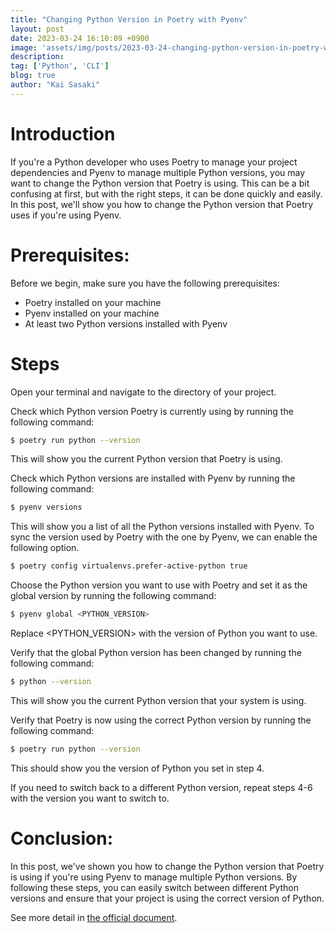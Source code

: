 ```yaml
---
title: "Changing Python Version in Poetry with Pyenv"
layout: post
date: 2023-03-24 16:10:09 +0900
image: 'assets/img/posts/2023-03-24-changing-python-version-in-poetry-with-pyenv/catch.jpg'
description:
tag: ['Python', 'CLI']
blog: true
author: "Kai Sasaki"
---
```


# Introduction
If you're a Python developer who uses Poetry to manage your project dependencies and Pyenv to manage multiple Python versions, you may want to change the Python version that Poetry is using. This can be a bit confusing at first, but with the right steps, it can be done quickly and easily. In this post, we'll show you how to change the Python version that Poetry uses if you're using Pyenv.

# Prerequisites:
Before we begin, make sure you have the following prerequisites:

- Poetry installed on your machine
- Pyenv installed on your machine
- At least two Python versions installed with Pyenv

# Steps

Open your terminal and navigate to the directory of your project.

Check which Python version Poetry is currently using by running the following command:

```bash
$ poetry run python --version
```

This will show you the current Python version that Poetry is using.

Check which Python versions are installed with Pyenv by running the following command:

```bash
$ pyenv versions
```

This will show you a list of all the Python versions installed with Pyenv. To sync the version used by Poetry with the one by Pyenv, we can enable the following option.

```bash
$ poetry config virtualenvs.prefer-active-python true
```

Choose the Python version you want to use with Poetry and set it as the global version by running the following command:

```bash
$ pyenv global <PYTHON_VERSION>
```

Replace <PYTHON_VERSION> with the version of Python you want to use.

Verify that the global Python version has been changed by running the following command:

```bash
$ python --version
```

This will show you the current Python version that your system is using.

Verify that Poetry is now using the correct Python version by running the following command:

```bash
$ poetry run python --version
```

This should show you the version of Python you set in step 4.

If you need to switch back to a different Python version, repeat steps 4-6 with the version you want to switch to.

# Conclusion:
In this post, we've shown you how to change the Python version that Poetry is using if you're using Pyenv to manage multiple Python versions. By following these steps, you can easily switch between different Python versions and ensure that your project is using the correct version of Python.

See more detail in [the official document](https://python-poetry.org/docs/managing-environments/).